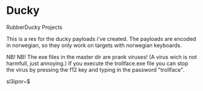 # Ducky
RubberDucky Projects

This is a res for the ducky payloads i've created.
The payloads are encoded in norwegian, so they only work on targets with norwegian keyboards.


NB! NB! The exe files in the master dir are prank viruses! (A virus wich is not harmfull, just annoying.)
If you execute the trollface.exe file you can stop the virus by pressing the f12 key and typing in the password "trollface".

sl3ipnr~$
